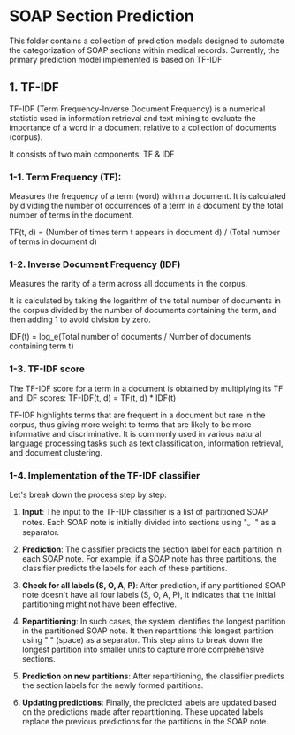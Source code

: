 # SOAP Section Prediction

This folder contains a collection of prediction models designed to automate the categorization of SOAP sections within medical records. Currently, the primary prediction model implemented is based on TF-IDF

## 1. TF-IDF

TF-IDF (Term Frequency-Inverse Document Frequency) is a numerical statistic used in information retrieval and text mining to evaluate the importance of a word in a document relative to a collection of documents (corpus).

It consists of two main components: TF & IDF

### 1-1. Term Frequency (TF):

Measures the frequency of a term (word) within a document.
It is calculated by dividing the number of occurrences of a term in a document by the total number of terms in the document.

TF(t, d) = (Number of times term t appears in document d) / (Total number of terms in document d)

### 1-2. Inverse Document Frequency (IDF)

Measures the rarity of a term across all documents in the corpus.

It is calculated by taking the logarithm of the total number of documents in the corpus divided by the number of documents containing the term, and then adding 1 to avoid division by zero.

IDF(t) = log_e(Total number of documents / Number of documents containing term t)

### 1-3. TF-IDF score

The TF-IDF score for a term in a document is obtained by multiplying its TF and IDF scores:
TF-IDF(t, d) = TF(t, d) * IDF(t)

TF-IDF highlights terms that are frequent in a document but rare in the corpus, thus giving more weight to terms that are likely to be more informative and discriminative. It is commonly used in various natural language processing tasks such as text classification, information retrieval, and document clustering.

### 1-4. Implementation of the TF-IDF classifier

Let's break down the process step by step:

1. **Input**: The input to the TF-IDF classifier is a list of partitioned SOAP notes. Each SOAP note is initially divided into sections using "。" as a separator.

2. **Prediction**: The classifier predicts the section label for each partition in each SOAP note. For example, if a SOAP note has three partitions, the classifier predicts the labels for each of these partitions.

3. **Check for all labels (S, O, A, P)**: After prediction, if any partitioned SOAP note doesn't have all four labels (S, O, A, P), it indicates that the initial partitioning might not have been effective.

4. **Repartitioning**: In such cases, the system identifies the longest partition in the partitioned SOAP note. It then repartitions this longest partition using " " (space) as a separator. This step aims to break down the longest partition into smaller units to capture more comprehensive sections.

5. **Prediction on new partitions**: After repartitioning, the classifier predicts the section labels for the newly formed partitions.

6. **Updating predictions**: Finally, the predicted labels are updated based on the predictions made after repartitioning. These updated labels replace the previous predictions for the partitions in the SOAP note.
